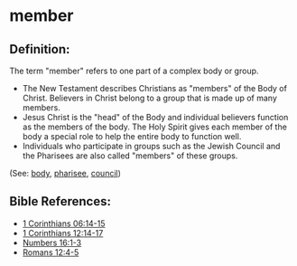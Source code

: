 # member #

## Definition: ##

The term "member" refers to one part of a complex body or group.

* The New Testament describes Christians as "members" of the Body of Christ. Believers in Christ belong to a group that is made up of many members. 
* Jesus Christ is the "head" of the Body and individual believers function as the members of the body. The Holy Spirit gives each member of the body a special role to help the entire body to function well.
* Individuals who participate in groups such as the Jewish Council and the Pharisees are also called "members" of these groups.

(See: [body](../kt/body.md), [pharisee](../other/pharisee.md), [council](../other/council.md))

## Bible References: ##

* [1 Corinthians 06:14-15](https://door43.org/en/bible/notes/1co/06/14)
* [1 Corinthians 12:14-17](https://door43.org/en/bible/notes/1co/12/14)
* [Numbers 16:1-3](https://door43.org/en/bible/notes/num/16/01)
* [Romans 12:4-5](https://door43.org/en/bible/notes/rom/12/04)

